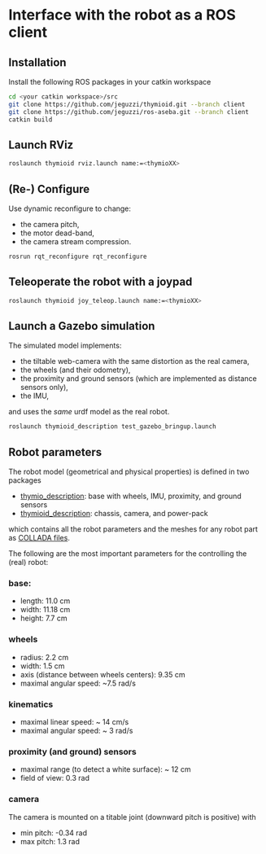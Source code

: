 # Interface with the robot as a ROS client

## Installation

Install the following ROS packages in your catkin workspace

```bash
cd <your catkin workspace>/src
git clone https://github.com/jeguzzi/thymioid.git --branch client
git clone https://github.com/jeguzzi/ros-aseba.git --branch client
catkin build
```

## Launch RViz

```bash
roslaunch thymioid rviz.launch name:=<thymioXX>
```

## (Re-) Configure

Use dynamic reconfigure to change:
  - the camera pitch,
  - the motor dead-band,
  - the camera stream compression.

```bash
rosrun rqt_reconfigure rqt_reconfigure
```

## Teleoperate the robot with a joypad

```bash
roslaunch thymioid joy_teleop.launch name:=<thymioXX>
```

## Launch a Gazebo simulation

The simulated model implements:

- the tiltable web-camera with the same distortion as the real camera,
- the wheels (and their odometry),
- the proximity and ground sensors (which are implemented as distance sensors only),
- the IMU,

and uses the _same_ urdf model as the real robot.

```bash
roslaunch thymioid_description test_gazebo_bringup.launch
```

## Robot parameters

The robot model (geometrical and physical properties) is defined in two packages

  - [thymio_description](https://github.com/jeguzzi/ros-aseba/tree/master/thymio_description): base with wheels, IMU, proximity, and ground sensors
  - [thymioid_description](https://github.com/jeguzzi/thymioid/tree/master/thymioid_description): chassis, camera, and power-pack

which contains all the robot parameters and the meshes for any robot part as [ COLLADA files](https://en.wikipedia.org/wiki/COLLADA).

The following are the most important parameters for the controlling the (real) robot:

### base:

  - length: 11.0 cm
  - width: 11.18 cm
  - height: 7.7 cm

### wheels

  - radius: 2.2 cm
  - width: 1.5 cm
  - axis (distance between wheels centers): 9.35 cm
  - maximal angular speed: ~7.5 rad/s

### kinematics

  - maximal linear speed: ~ 14 cm/s
  - maximal angular speed: ~ 3 rad/s

### proximity (and ground) sensors

  - maximal range (to detect a white surface): ~ 12 cm
  - field of view: 0.3 rad

### camera

  The camera is mounted on a titable joint (downward pitch is positive) with

  - min pitch: -0.34 rad
  - max pitch: 1.3 rad
